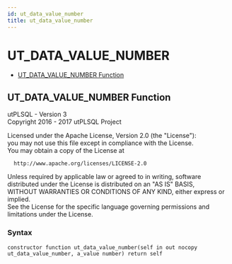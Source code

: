 ```yaml
---
id: ut_data_value_number
title: ut_data_value_number
---
```


# UT_DATA_VALUE_NUMBER






- [UT_DATA_VALUE_NUMBER Function](#ut_data_value_number)












 
## UT_DATA_VALUE_NUMBER Function<a name="ut_data_value_number"></a>


<p>
<p>utPLSQL - Version 3<br />  Copyright 2016 - 2017 utPLSQL Project</p><p>  Licensed under the Apache License, Version 2.0 (the &quot;License&quot;):<br />  you may not use this file except in compliance with the License.<br />  You may obtain a copy of the License at</p><pre><code>  http://www.apache.org/licenses/LICENSE-2.0</code></pre><p>  Unless required by applicable law or agreed to in writing, software<br />  distributed under the License is distributed on an &quot;AS IS&quot; BASIS,<br />  WITHOUT WARRANTIES OR CONDITIONS OF ANY KIND, either express or implied.<br />  See the License for the specific language governing permissions and<br />  limitations under the License.</p>
</p>

### Syntax
```plsql
constructor function ut_data_value_number(self in out nocopy ut_data_value_number, a_value number) return self
```

 





 
